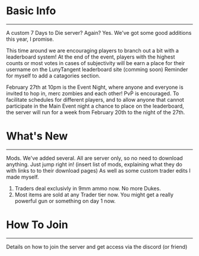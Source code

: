 # Basic Info
---
A custom 7 Days to Die server? Again? Yes. We've got some good additions this year, I promise.

This time around we are encouraging players to branch out a bit with a leaderboard system! At the end of the event, players with the highest counts or most votes in cases of subjectivity will be earn a place for their username on the LunyTangent leaderboard site (comming soon) Reminder for myself to add a catagories section.


February 27th at 10pm is the Event Night, where anyone and everyone is invited to hop in, merc zombies and each other! PvP is encouraged. To facilitate schedules for different players, and to allow anyone that cannot participate in the Main Event night a chance to place on the leaderboard, the server will run for a week from February 20th to the night of the 27th.


# What's New
---
Mods. We've added several. All are server only, so no need to download anything. Just jump right in!
(insert list of mods, explaining what they do with links to to their download pages)
As well as some custom trader edits I made myself.
1. Traders deal exclusivly in 9mm ammo now. No more Dukes.
2. Most items are sold at any Trader tier now. You might get a really powerful gun or something on day 1 now.


# How To Join
---
Details on how to join the server and get access via the discord (or friend)

